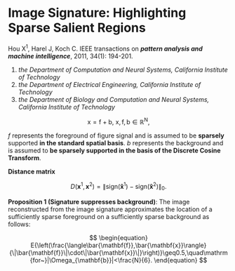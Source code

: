 # Image Signature: Highlighting Sparse Salient Regions

Hou X<sup>1</sup>, Harel J, Koch C. IEEE transactions on ***pattern analysis and machine intelligence***, 2011, 34(1): 194-201.

1. *the Department of Computation and Neural Systems, California Institute of Technology*
2. *the Department of Electrical Engineering, California Institute of Technology*
3. *the Department of Biology and Computation and Neural Systems, California Institute of Technology*



$$
\begin{equation}
    \mathrm{x=f+b,~x,f,b\in\mathbb{R}^N,}
\end{equation}
$$

$f$ represents the foreground of figure signal and is assumed to be **sparsely** supported **in the standard spatial basis**. $b$ represents the background and is assumed to **be sparsely supported in the basis of the Discrete Cosine Transform**.

**Distance matrix**

$$
\begin{equation}
    D(\mathbf{x}^1,\mathbf{x}^2)=\|\mathrm{sign}(\mathbf{\hat{x}}^1)-\mathrm{sign}(\mathbf{\hat{x}}^2)\|_0.
\end{equation}
$$


**Proposition 1 (Signature suppresses background)**: The image reconstructed from the image signature approximates the location of a sufficiently sparse foreground on a sufficiently sparse background as follows:

$$
\begin{equation}
    E{\left(\frac{\langle\bar{\mathbf{f}},\bar{\mathbf{x}}\rangle}{\|\bar{\mathbf{f}}\|\cdot\|\bar{\mathbf{x}}\|}\right)}\geq0.5,\quad\mathrm{for~}|\Omega_{\mathbf{b}}|<\frac{N}{6}.
\end{equation}
$$















